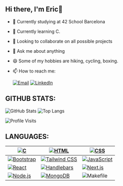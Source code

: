 ## Hi there, I'm Eric👋

- 🔭 Currently studying at 42 School Barcelona
- 🌱 Currently learning C.
- 👯 Looking to collaborate on all possible projects
- 💬 Ask me about anything
- 😄 Some of my hobbies are hiking, cycling, boxing.
- 📫 How to reach me:
  
   [![Email](https://img.shields.io/badge/-Email-0A66C2?style=for-the-badge&logo=gmail&logoColor=white)](mailto:eric.riviere.ponsa@gmail.com)
   [![LinkedIn](https://img.shields.io/badge/-LinkedIn-0A66C2?style=for-the-badge&logo=linkedin&logoColor=white)](https://www.linkedin.com/in/ericriviereponsa)

## GITHUB STATS:

![GitHub Stats](https://github-readme-stats.vercel.app/api?username=EricRiviere&show_icons=true&theme=radical)
![Top Langs](https://github-readme-stats.vercel.app/api/top-langs/?username=EricRiviere&layout=compact&theme=radical)

![Profile Visits](https://komarev.com/ghpvc/?username=EricRiviere&color=blueviolet)

## LANGUAGES:

| [![C](https://img.shields.io/badge/C-00599C?style=for-the-badge&logo=c&logoColor=white)](#) | [![HTML](https://img.shields.io/badge/HTML-E34F26?style=for-the-badge&logo=html5&logoColor=white)](#) | [![CSS](https://img.shields.io/badge/CSS-1572B6?style=for-the-badge&logo=css3&logoColor=white)](#) |
|---|---|---|
| [![Bootstrap](https://img.shields.io/badge/Bootstrap-7952B3?style=for-the-badge&logo=bootstrap&logoColor=white)](#) | [![Tailwind CSS](https://img.shields.io/badge/Tailwind_CSS-06B6D4?style=for-the-badge&logo=tailwind-css&logoColor=white)](#) | [![JavaScript](https://img.shields.io/badge/JavaScript-F7DF1E?style=for-the-badge&logo=javascript&logoColor=black)](#) |
| [![React](https://img.shields.io/badge/React-61DAFB?style=for-the-badge&logo=react&logoColor=black)](#) | [![Handlebars](https://img.shields.io/badge/Handlebars.js-000000?style=for-the-badge&logo=handlebarsdotjs&logoColor=white)](#) | [![Next.js](https://img.shields.io/badge/Next.js-000000?style=for-the-badge&logo=nextdotjs&logoColor=white)](#) |
| [![Node.js](https://img.shields.io/badge/Node.js-339933?style=for-the-badge&logo=nodedotjs&logoColor=white)](#) | [![MongoDB](https://img.shields.io/badge/MongoDB-47A248?style=for-the-badge&logo=mongodb&logoColor=white)](#) | ![Makefile](https://img.shields.io/badge/Makefile-00599C?style=for-the-badge&logo=make&logoColor=white) |

